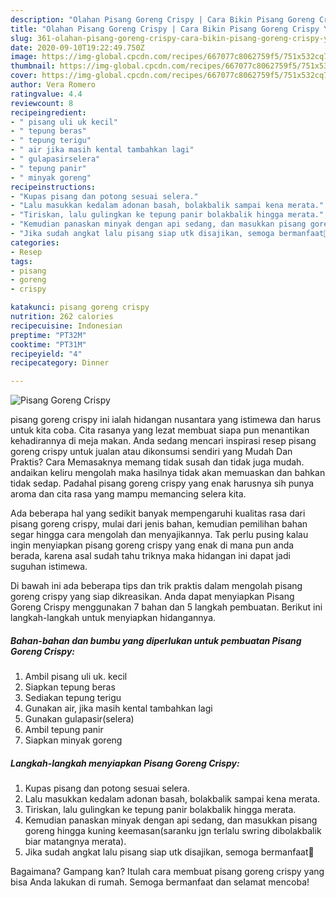```yaml
---
description: "Olahan Pisang Goreng Crispy | Cara Bikin Pisang Goreng Crispy Yang Lezat"
title: "Olahan Pisang Goreng Crispy | Cara Bikin Pisang Goreng Crispy Yang Lezat"
slug: 361-olahan-pisang-goreng-crispy-cara-bikin-pisang-goreng-crispy-yang-lezat
date: 2020-09-10T19:22:49.750Z
image: https://img-global.cpcdn.com/recipes/667077c8062759f5/751x532cq70/pisang-goreng-crispy-foto-resep-utama.jpg
thumbnail: https://img-global.cpcdn.com/recipes/667077c8062759f5/751x532cq70/pisang-goreng-crispy-foto-resep-utama.jpg
cover: https://img-global.cpcdn.com/recipes/667077c8062759f5/751x532cq70/pisang-goreng-crispy-foto-resep-utama.jpg
author: Vera Romero
ratingvalue: 4.4
reviewcount: 8
recipeingredient:
- " pisang uli uk kecil"
- " tepung beras"
- " tepung terigu"
- " air jika masih kental tambahkan lagi"
- " gulapasirselera"
- " tepung panir"
- " minyak goreng"
recipeinstructions:
- "Kupas pisang dan potong sesuai selera."
- "Lalu masukkan kedalam adonan basah, bolakbalik sampai kena merata."
- "Tiriskan, lalu gulingkan ke tepung panir bolakbalik hingga merata."
- "Kemudian panaskan minyak dengan api sedang, dan masukkan pisang goreng hingga kuning keemasan(saranku jgn terlalu swring dibolakbalik biar matangnya merata)."
- "Jika sudah angkat lalu pisang siap utk disajikan, semoga bermanfaat🥰"
categories:
- Resep
tags:
- pisang
- goreng
- crispy

katakunci: pisang goreng crispy 
nutrition: 262 calories
recipecuisine: Indonesian
preptime: "PT32M"
cooktime: "PT31M"
recipeyield: "4"
recipecategory: Dinner

---
```



![Pisang Goreng Crispy](https://img-global.cpcdn.com/recipes/667077c8062759f5/751x532cq70/pisang-goreng-crispy-foto-resep-utama.jpg)


pisang goreng crispy ini ialah hidangan nusantara yang istimewa dan harus untuk kita coba. Cita rasanya yang lezat membuat siapa pun menantikan kehadirannya di meja makan.
Anda sedang mencari inspirasi resep pisang goreng crispy untuk jualan atau dikonsumsi sendiri yang Mudah Dan Praktis? Cara Memasaknya memang tidak susah dan tidak juga mudah. andaikan keliru mengolah maka hasilnya tidak akan memuaskan dan bahkan tidak sedap. Padahal pisang goreng crispy yang enak harusnya sih punya aroma dan cita rasa yang mampu memancing selera kita.



Ada beberapa hal yang sedikit banyak mempengaruhi kualitas rasa dari pisang goreng crispy, mulai dari jenis bahan, kemudian pemilihan bahan segar hingga cara mengolah dan menyajikannya. Tak perlu pusing kalau ingin menyiapkan pisang goreng crispy yang enak di mana pun anda berada, karena asal sudah tahu triknya maka hidangan ini dapat jadi suguhan istimewa.


Di bawah ini ada beberapa tips dan trik praktis dalam mengolah pisang goreng crispy yang siap dikreasikan. Anda dapat menyiapkan Pisang Goreng Crispy menggunakan 7 bahan dan 5 langkah pembuatan. Berikut ini langkah-langkah untuk menyiapkan hidangannya.

<!--inarticleads1-->

##### Bahan-bahan dan bumbu yang diperlukan untuk pembuatan Pisang Goreng Crispy:

1. Ambil  pisang uli uk. kecil
1. Siapkan  tepung beras
1. Sediakan  tepung terigu
1. Gunakan  air, jika masih kental tambahkan lagi
1. Gunakan  gulapasir(selera)
1. Ambil  tepung panir
1. Siapkan  minyak goreng




<!--inarticleads2-->

##### Langkah-langkah menyiapkan Pisang Goreng Crispy:

1. Kupas pisang dan potong sesuai selera.
1. Lalu masukkan kedalam adonan basah, bolakbalik sampai kena merata.
1. Tiriskan, lalu gulingkan ke tepung panir bolakbalik hingga merata.
1. Kemudian panaskan minyak dengan api sedang, dan masukkan pisang goreng hingga kuning keemasan(saranku jgn terlalu swring dibolakbalik biar matangnya merata).
1. Jika sudah angkat lalu pisang siap utk disajikan, semoga bermanfaat🥰




Bagaimana? Gampang kan? Itulah cara membuat pisang goreng crispy yang bisa Anda lakukan di rumah. Semoga bermanfaat dan selamat mencoba!
